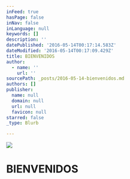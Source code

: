 ```yaml
---
inFeed: true
hasPage: false
inNav: false
inLanguage: null
keywords: []
description: ''
datePublished: '2016-05-14T00:17:14.583Z'
dateModified: '2016-05-14T00:17:09.429Z'
title: BIENVENIDOS
author:
  - name: ''
    url: ''
sourcePath: _posts/2016-05-14-bienvenidos.md
authors: []
publisher:
  name: null
  domain: null
  url: null
  favicon: null
starred: false
_type: Blurb

---
```

![](https://the-grid-user-content.s3-us-west-2.amazonaws.com/0e3adcdd-aecf-48bf-80e1-c4758c2fc3c2.jpg)

# BIENVENIDOS